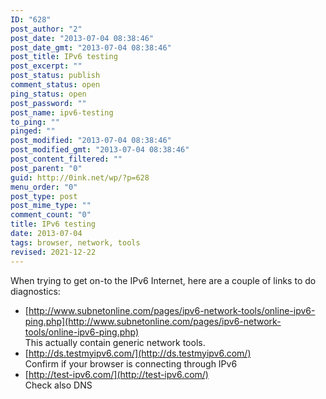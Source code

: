 ```yaml
---
ID: "628"
post_author: "2"
post_date: "2013-07-04 08:38:46"
post_date_gmt: "2013-07-04 08:38:46"
post_title: IPv6 testing
post_excerpt: ""
post_status: publish
comment_status: open
ping_status: open
post_password: ""
post_name: ipv6-testing
to_ping: ""
pinged: ""
post_modified: "2013-07-04 08:38:46"
post_modified_gmt: "2013-07-04 08:38:46"
post_content_filtered: ""
post_parent: "0"
guid: http://0ink.net/wp/?p=628
menu_order: "0"
post_type: post
post_mime_type: ""
comment_count: "0"
title: IPv6 testing
date: 2013-07-04
tags: browser, network, tools
revised: 2021-12-22
---
```


When trying to get on-to the IPv6 Internet, here are a couple of links to do diagnostics:

*   [http://www.subnetonline.com/pages/ipv6-network-tools/online-ipv6-ping.php](http://www.subnetonline.com/pages/ipv6-network-tools/online-ipv6-ping.php)  
    This actually contain generic network tools.
*   [http://ds.testmyipv6.com/](http://ds.testmyipv6.com/)  
    Confirm if your browser is connecting through IPv6
*   [http://test-ipv6.com/](http://test-ipv6.com/)  
    Check also DNS
